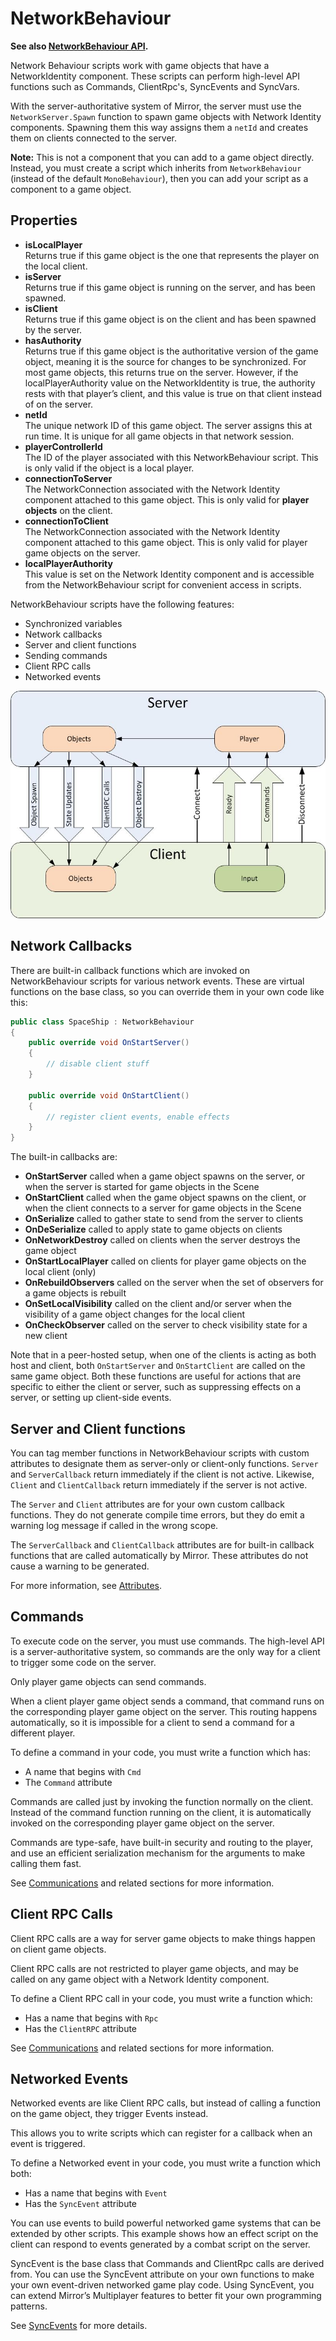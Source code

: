 # NetworkBehaviour

**See also [NetworkBehaviour API](../../api/Mirror.NetworkBehaviour.html).**

Network Behaviour scripts work with game objects that have a NetworkIdentity component. These scripts can perform high-level API functions such as Commands, ClientRpc's, SyncEvents and SyncVars.

With the server-authoritative system of Mirror, the server must use the `NetworkServer.Spawn` function to spawn game objects with Network Identity components. Spawning them this way assigns them a `netId` and creates them on clients connected to the server.

**Note:** This is not a component that you can add to a game object directly. Instead, you must create a script which inherits from `NetworkBehaviour` (instead of the default `MonoBehaviour`), then you can add your script as a component to a game object.

## Properties
-   **isLocalPlayer**  
    Returns true if this game object is the one that represents the player on the local client.
-   **isServer**  
    Returns true if this game object is running on the server, and has been spawned.
-   **isClient**  
    Returns true if this game object is on the client and has been spawned by the server.
-   **hasAuthority**  
    Returns true if this game object is the authoritative version of the game object, meaning it is the source for changes to be synchronized. For most game objects, this returns true on the server. However, if the localPlayerAuthority value on the NetworkIdentity is true, the authority rests with that player’s client, and this value is true on that client instead of on the server.
-   **netId**  
    The unique network ID of this game object. The server assigns this at run time. It is unique for all game objects in that network session.
-   **playerControllerId**  
    The ID of the player associated with this NetworkBehaviour script. This is only valid if the object is a local player.
-   **connectionToServer**  
    The NetworkConnection associated with the Network Identity component attached to this game object. This is only valid for **player objects** on the client.
-   **connectionToClient**  
    The NetworkConnection associated with the Network Identity component attached to this game object. This is only valid for player game objects on the server.
-   **localPlayerAuthority**  
    This value is set on the Network Identity component and is accessible from the NetworkBehaviour script for convenient access in scripts.

NetworkBehaviour scripts have the following features:
-   Synchronized variables
-   Network callbacks
-   Server and client functions
-   Sending commands
-   Client RPC calls
-   Networked events

![Data Flow Graph](UNetDirections.jpg)

## Network Callbacks

There are built-in callback functions which are invoked on NetworkBehaviour scripts for various network events. These are virtual functions on the base class, so you can override them in your own code like this:

```cs
public class SpaceShip : NetworkBehaviour
{
    public override void OnStartServer()
    {
        // disable client stuff
    }

    public override void OnStartClient()
    {
        // register client events, enable effects
    }
}
```

The built-in callbacks are:
-   **OnStartServer** called when a game object spawns on the server, or when the server is started for game objects in the Scene
-   **OnStartClient** called when the game object spawns on the client, or when the client connects to a server for game objects in the Scene
-   **OnSerialize** called to gather state to send from the server to clients
-   **OnDeSerialize** called to apply state to game objects on clients
-   **OnNetworkDestroy** called on clients when the server destroys the game object
-   **OnStartLocalPlayer** called on clients for player game objects on the local client (only)
-   **OnRebuildObservers** called on the server when the set of observers for a game objects is rebuilt
-   **OnSetLocalVisibility** called on the client and/or server when the visibility of a game object changes for the local client
-   **OnCheckObserver** called on the server to check visibility state for a new client

Note that in a peer-hosted setup, when one of the clients is acting as both host and client, both `OnStartServer` and `OnStartClient` are called on the same game object. Both these functions are useful for actions that are specific to either the client or server, such as suppressing effects on a server, or setting up client-side events.

## Server and Client functions

You can tag member functions in NetworkBehaviour scripts with custom attributes to designate them as server-only or client-only functions. `Server` and `ServerCallback` return immediately if the client is not active. Likewise, `Client` and `ClientCallback` return immediately if the server is not active.

The `Server` and `Client` attributes are for your own custom callback functions. They do not generate compile time errors, but they do emit a warning log message if called in the wrong scope.

The `ServerCallback` and `ClientCallback` attributes are for built-in callback functions that are called automatically by Mirror. These attributes do not cause a warning to be generated.

For more information, see [Attributes](Attributes.md).

## Commands

To execute code on the server, you must use commands. The high-level API is a server-authoritative system, so commands are the only way for a client to trigger some code on the server.

Only player game objects can send commands.

When a client player game object sends a command, that command runs on the corresponding player game object on the server. This routing happens automatically, so it is impossible for a client to send a command for a different player.

To define a command in your code, you must write a function which has:
-   A name that begins with `Cmd`
-   The `Command` attribute

Commands are called just by invoking the function normally on the client. Instead of the command function running on the client, it is automatically invoked on the corresponding player game object on the server.

Commands are type-safe, have built-in security and routing to the player, and use an efficient serialization mechanism for the arguments to make calling them fast.

See [Communications](../Guides/Communications/index.md) and related sections for more information.

## Client RPC Calls

Client RPC calls are a way for server game objects to make things happen on client game objects.

Client RPC calls are not restricted to player game objects, and may be called on any game object with a Network Identity component.

To define a Client RPC call in your code, you must write a function which:
-   Has a name that begins with `Rpc`
-   Has the `ClientRPC` attribute

See [Communications](../Guides/Communications/index.md) and related sections for more information.

## Networked Events

Networked events are like Client RPC calls, but instead of calling a function on the game object, they trigger Events instead.

This allows you to write scripts which can register for a callback when an event is triggered.

To define a Networked event in your code, you must write a function which both:
-   Has a name that begins with `Event`
-   Has the `SyncEvent` attribute

You can use events to build powerful networked game systems that can be extended by other scripts. This example shows how an effect script on the client can respond to events generated by a combat script on the server.

SyncEvent is the base class that Commands and ClientRpc calls are derived from. You can use the SyncEvent attribute on your own functions to make your own event-driven networked game play code. Using SyncEvent, you can extend Mirror’s Multiplayer features to better fit your own programming patterns.

See [SyncEvents](SyncEvent.md) for more details.

 
